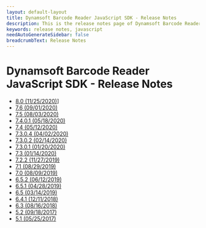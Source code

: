 ```yaml
---
layout: default-layout
title: Dynamsoft Barcode Reader JavaScript SDK - Release Notes
description: This is the release notes page of Dynamsoft Barcode Reader for JavaScript SDK.
keywords: release notes, javascript
needAutoGenerateSidebar: false
breadcrumbText: Release Notes
---
```


# Dynamsoft Barcode Reader JavaScript SDK - Release Notes

- [8.0     (11/25/2020)](js-8.md#8.0-(11/25/2020))]
- [7.6     (09/01/2020)](js-7.md#7.6-(09/01/2020))
- [7.5     (08/03/2020)](js-7.md#7.5-(08/03/2020))  
- [7.4.0.1 (05/18/2020)](js-7.md#7.4.0.1-(05/18/2020))
- [7.4     (05/12/2020)](js-7.md#7.4-(05/12/2020))
- [7.3.0.4 (04/02/2020)](js-7.md#7.3.0-v4-(7.3.0.4)-(04/02/2020))
- [7.3.0.2 (02/14/2020)](js-7.md#7.3.0-v2-(7.3.0.2)-(02/14/2020))
- [7.3.0.1 (01/20/2020)](js-7.md#7.3.0-v1-(7.3.0.1)-(01/20/2020))
- [7.3     (01/14/2020)](js-7.md#7.3-(01/14/2020))
- [7.2.2   (11/27/2019)](js-7.md#7.2.2-(11/27/2019))  
- [7.1     (08/29/2019)](js-7.md#7.1-(08/29/2019))  
- [7.0     (08/09/2019)](js-7.md#7.0-(08/09/2019))
- [6.5.2   (06/12/2019)](js-7.md#6.5.2-(06/12/2019))  
- [6.5.1   (04/28/2019)](js-7.md#6.5.1-(04/28/2019))
- [6.5     (03/14/2019)](js-7.md#6.5-(03/14/2019))  
- [6.4.1   (12/11/2018)](js-7.md#6.4.1-(12/11/2018))
- [6.3     (08/16/2018)](js-7.md#6.3-(08/16/2018))
- [5.2     (09/18/2017)](js-7.md#5.2-(09/18/2017))  
- [5.1     (05/25/2017)](js-7.md#5.1-(05/25/2017))  